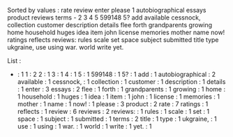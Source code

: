 Sorted by values :
rate review enter please 1 autobiographical essays product reviews terms - 2 3 4 5 599148 5? add available cessnock, collection customer description details flee forth grandparents growing home household huges idea item john license memories mother name now! ratings reflects reviews: rules scale set space subject submitted title type ukgraine, use using war. world write yet. 

List :
- : 1
1 : 2
2 : 1
3 : 1
4 : 1
5 : 1
599148 : 1
5? : 1
add : 1
autobiographical : 2
available : 1
cessnock, : 1
collection : 1
customer : 1
description : 1
details : 1
enter : 3
essays : 2
flee : 1
forth : 1
grandparents : 1
growing : 1
home : 1
household : 1
huges : 1
idea : 1
item : 1
john : 1
license : 1
memories : 1
mother : 1
name : 1
now! : 1
please : 3
product : 2
rate : 7
ratings : 1
reflects : 1
review : 6
reviews : 2
reviews: : 1
rules : 1
scale : 1
set : 1
space : 1
subject : 1
submitted : 1
terms : 2
title : 1
type : 1
ukgraine, : 1
use : 1
using : 1
war. : 1
world : 1
write : 1
yet. : 1
